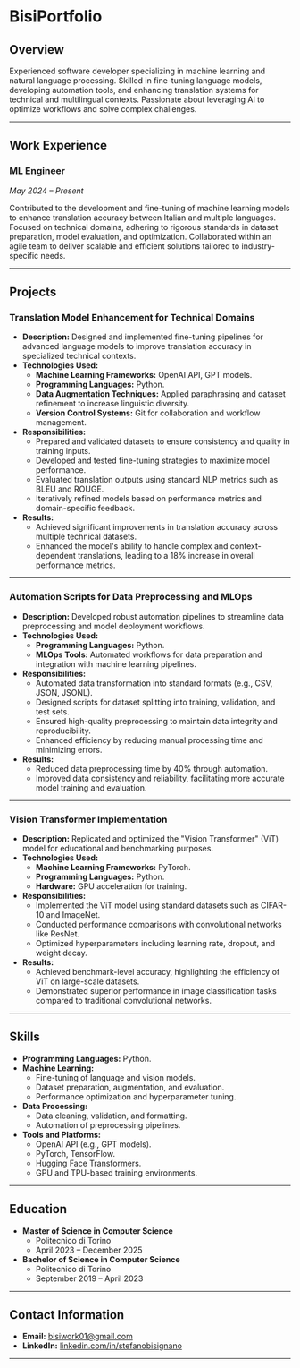 # **BisiPortfolio**

## **Overview**

Experienced software developer specializing in machine learning and natural language processing. Skilled in fine-tuning language models, developing automation tools, and enhancing translation systems for technical and multilingual contexts. Passionate about leveraging AI to optimize workflows and solve complex challenges.

---

## **Work Experience**

### **ML Engineer**
*May 2024 – Present*

Contributed to the development and fine-tuning of machine learning models to enhance translation accuracy between Italian and multiple languages. Focused on technical domains, adhering to rigorous standards in dataset preparation, model evaluation, and optimization. Collaborated within an agile team to deliver scalable and efficient solutions tailored to industry-specific needs.

---

## **Projects**

### **Translation Model Enhancement for Technical Domains**

- **Description:** Designed and implemented fine-tuning pipelines for advanced language models to improve translation accuracy in specialized technical contexts.
- **Technologies Used:**
  - **Machine Learning Frameworks:** OpenAI API, GPT models.
  - **Programming Languages:** Python.
  - **Data Augmentation Techniques:** Applied paraphrasing and dataset refinement to increase linguistic diversity.
  - **Version Control Systems:** Git for collaboration and workflow management.
- **Responsibilities:**
  - Prepared and validated datasets to ensure consistency and quality in training inputs.
  - Developed and tested fine-tuning strategies to maximize model performance.
  - Evaluated translation outputs using standard NLP metrics such as BLEU and ROUGE.
  - Iteratively refined models based on performance metrics and domain-specific feedback.
- **Results:**
  - Achieved significant improvements in translation accuracy across multiple technical datasets.
  - Enhanced the model's ability to handle complex and context-dependent translations, leading to a 18%  increase in overall performance metrics.

---

### **Automation Scripts for Data Preprocessing and MLOps**

- **Description:** Developed robust automation pipelines to streamline data preprocessing and model deployment workflows.
- **Technologies Used:**
  - **Programming Languages:** Python.
  - **MLOps Tools:** Automated workflows for data preparation and integration with machine learning pipelines.
- **Responsibilities:**
  - Automated data transformation into standard formats (e.g., CSV, JSON, JSONL).
  - Designed scripts for dataset splitting into training, validation, and test sets.
  - Ensured high-quality preprocessing to maintain data integrity and reproducibility.
  - Enhanced efficiency by reducing manual processing time and minimizing errors.
- **Results:**
  - Reduced data preprocessing time by 40% through automation.
  - Improved data consistency and reliability, facilitating more accurate model training and evaluation.

---

### **Vision Transformer Implementation**

- **Description:** Replicated and optimized the "Vision Transformer" (ViT) model for educational and benchmarking purposes.
- **Technologies Used:**
  - **Machine Learning Frameworks:** PyTorch.
  - **Programming Languages:** Python.
  - **Hardware:** GPU acceleration for training.
- **Responsibilities:**
  - Implemented the ViT model using standard datasets such as CIFAR-10 and ImageNet.
  - Conducted performance comparisons with convolutional networks like ResNet.
  - Optimized hyperparameters including learning rate, dropout, and weight decay.
- **Results:**
  - Achieved benchmark-level accuracy, highlighting the efficiency of ViT on large-scale datasets.
  - Demonstrated superior performance in image classification tasks compared to traditional convolutional networks.

---

## **Skills**

- **Programming Languages:** Python.
- **Machine Learning:**
  - Fine-tuning of language and vision models.
  - Dataset preparation, augmentation, and evaluation.
  - Performance optimization and hyperparameter tuning.
- **Data Processing:**
  - Data cleaning, validation, and formatting.
  - Automation of preprocessing pipelines.
- **Tools and Platforms:**
  - OpenAI API (e.g., GPT models).
  - PyTorch, TensorFlow.
  - Hugging Face Transformers.
  - GPU and TPU-based training environments.

---

## **Education**

- **Master of Science in Computer Science**
  - Politecnico di Torino  
  - April 2023 – December 2025
- **Bachelor of Science in Computer Science**
  - Politecnico di Torino  
  - September 2019 – April 2023


---

## **Contact Information**

- **Email:** bisiwork01@gmail.com  
- **LinkedIn:** [linkedin.com/in/stefanobisignano](https://linkedin.com/in/stefanobisignano)

---
